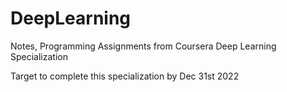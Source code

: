 # DeepLearning
Notes, Programming Assignments from Coursera Deep Learning Specialization 

Target to complete this specialization by Dec 31st 2022
